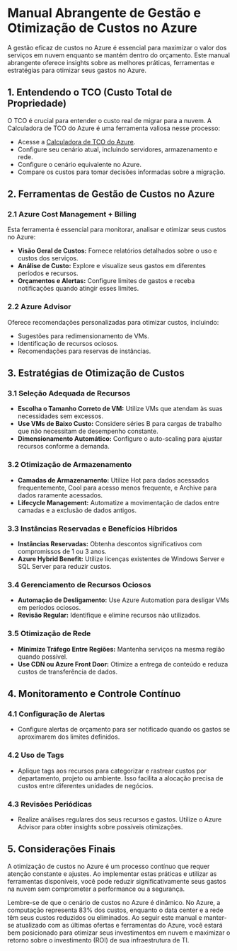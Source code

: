 # Manual Abrangente de Gestão e Otimização de Custos no Azure

A gestão eficaz de custos no Azure é essencial para maximizar o valor dos serviços em nuvem enquanto se mantém dentro do orçamento. Este manual abrangente oferece insights sobre as melhores práticas, ferramentas e estratégias para otimizar seus gastos no Azure.

## 1. Entendendo o TCO (Custo Total de Propriedade)

O TCO é crucial para entender o custo real de migrar para a nuvem. A Calculadora de TCO do Azure é uma ferramenta valiosa nesse processo:
- Acesse a [Calculadora de TCO do Azure](https://azure.microsoft.com/en-us/pricing/tco/calculator/).
- Configure seu cenário atual, incluindo servidores, armazenamento e rede.
- Configure o cenário equivalente no Azure.
- Compare os custos para tomar decisões informadas sobre a migração.

## 2. Ferramentas de Gestão de Custos no Azure

### 2.1 Azure Cost Management + Billing

Esta ferramenta é essencial para monitorar, analisar e otimizar seus custos no Azure:
- **Visão Geral de Custos:** Fornece relatórios detalhados sobre o uso e custos dos serviços.
- **Análise de Custo:** Explore e visualize seus gastos em diferentes períodos e recursos.
- **Orçamentos e Alertas:** Configure limites de gastos e receba notificações quando atingir esses limites.

### 2.2 Azure Advisor

Oferece recomendações personalizadas para otimizar custos, incluindo:
- Sugestões para redimensionamento de VMs.
- Identificação de recursos ociosos.
- Recomendações para reservas de instâncias.

## 3. Estratégias de Otimização de Custos

### 3.1 Seleção Adequada de Recursos

- **Escolha o Tamanho Correto de VM:** Utilize VMs que atendam às suas necessidades sem excessos.
- **Use VMs de Baixo Custo:** Considere séries B para cargas de trabalho que não necessitam de desempenho constante.
- **Dimensionamento Automático:** Configure o auto-scaling para ajustar recursos conforme a demanda.

### 3.2 Otimização de Armazenamento

- **Camadas de Armazenamento:** Utilize Hot para dados acessados frequentemente, Cool para acesso menos frequente, e Archive para dados raramente acessados.
- **Lifecycle Management:** Automatize a movimentação de dados entre camadas e a exclusão de dados antigos.

### 3.3 Instâncias Reservadas e Benefícios Híbridos

- **Instâncias Reservadas:** Obtenha descontos significativos com compromissos de 1 ou 3 anos.
- **Azure Hybrid Benefit:** Utilize licenças existentes de Windows Server e SQL Server para reduzir custos.

### 3.4 Gerenciamento de Recursos Ociosos

- **Automação de Desligamento:** Use Azure Automation para desligar VMs em períodos ociosos.
- **Revisão Regular:** Identifique e elimine recursos não utilizados.

### 3.5 Otimização de Rede

- **Minimize Tráfego Entre Regiões:** Mantenha serviços na mesma região quando possível.
- **Use CDN ou Azure Front Door:** Otimize a entrega de conteúdo e reduza custos de transferência de dados.

## 4. Monitoramento e Controle Contínuo

### 4.1 Configuração de Alertas

- Configure alertas de orçamento para ser notificado quando os gastos se aproximarem dos limites definidos.

### 4.2 Uso de Tags

- Aplique tags aos recursos para categorizar e rastrear custos por departamento, projeto ou ambiente. Isso facilita a alocação precisa de custos entre diferentes unidades de negócios.

### 4.3 Revisões Periódicas

- Realize análises regulares dos seus recursos e gastos. Utilize o Azure Advisor para obter insights sobre possíveis otimizações.

## 5. Considerações Finais

A otimização de custos no Azure é um processo contínuo que requer atenção constante e ajustes. Ao implementar estas práticas e utilizar as ferramentas disponíveis, você pode reduzir significativamente seus gastos na nuvem sem comprometer a performance ou a segurança.

Lembre-se de que o cenário de custos no Azure é dinâmico. No Azure, a computação representa 83% dos custos, enquanto o data center e a rede têm seus custos reduzidos ou eliminados. Ao seguir este manual e manter-se atualizado com as últimas ofertas e ferramentas do Azure, você estará bem posicionado para otimizar seus investimentos em nuvem e maximizar o retorno sobre o investimento (ROI) de sua infraestrutura de TI.

